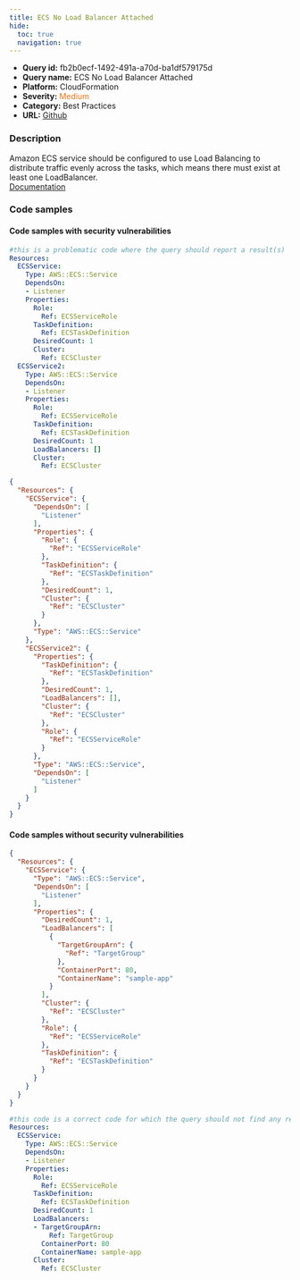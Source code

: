 ```yaml
---
title: ECS No Load Balancer Attached
hide:
  toc: true
  navigation: true
---
```


<style>
  .highlight .hll {
    background-color: #ff171742;
  }
  .md-content {
    max-width: 1100px;
    margin: 0 auto;
  }
</style>

-   **Query id:** fb2b0ecf-1492-491a-a70d-ba1df579175d
-   **Query name:** ECS No Load Balancer Attached
-   **Platform:** CloudFormation
-   **Severity:** <span style="color:#ff7213">Medium</span>
-   **Category:** Best Practices
-   **URL:** [Github](https://github.com/Checkmarx/kics/tree/master/assets/queries/cloudFormation/aws/ecs_no_load_balancer_attached)

### Description
Amazon ECS service should be configured to use Load Balancing to distribute traffic evenly across the tasks, which means there must exist at least one LoadBalancer.<br>
[Documentation](https://docs.aws.amazon.com/AWSCloudFormation/latest/UserGuide/aws-resource-ecs-service.html)

### Code samples
#### Code samples with security vulnerabilities
```yaml title="Positive test num. 1 - yaml file" hl_lines="25 7"
#this is a problematic code where the query should report a result(s)
Resources:
  ECSService:
    Type: AWS::ECS::Service
    DependsOn:
    - Listener
    Properties:
      Role:
        Ref: ECSServiceRole
      TaskDefinition:
        Ref: ECSTaskDefinition
      DesiredCount: 1
      Cluster:
        Ref: ECSCluster
  ECSService2:
    Type: AWS::ECS::Service
    DependsOn:
    - Listener
    Properties:
      Role:
        Ref: ECSServiceRole
      TaskDefinition:
        Ref: ECSTaskDefinition
      DesiredCount: 1
      LoadBalancers: []
      Cluster:
        Ref: ECSCluster

```
```json title="Positive test num. 2 - json file" hl_lines="27 7"
{
  "Resources": {
    "ECSService": {
      "DependsOn": [
        "Listener"
      ],
      "Properties": {
        "Role": {
          "Ref": "ECSServiceRole"
        },
        "TaskDefinition": {
          "Ref": "ECSTaskDefinition"
        },
        "DesiredCount": 1,
        "Cluster": {
          "Ref": "ECSCluster"
        }
      },
      "Type": "AWS::ECS::Service"
    },
    "ECSService2": {
      "Properties": {
        "TaskDefinition": {
          "Ref": "ECSTaskDefinition"
        },
        "DesiredCount": 1,
        "LoadBalancers": [],
        "Cluster": {
          "Ref": "ECSCluster"
        },
        "Role": {
          "Ref": "ECSServiceRole"
        }
      },
      "Type": "AWS::ECS::Service",
      "DependsOn": [
        "Listener"
      ]
    }
  }
}

```


#### Code samples without security vulnerabilities
```json title="Negative test num. 1 - json file"
{
  "Resources": {
    "ECSService": {
      "Type": "AWS::ECS::Service",
      "DependsOn": [
        "Listener"
      ],
      "Properties": {
        "DesiredCount": 1,
        "LoadBalancers": [
          {
            "TargetGroupArn": {
              "Ref": "TargetGroup"
            },
            "ContainerPort": 80,
            "ContainerName": "sample-app"
          }
        ],
        "Cluster": {
          "Ref": "ECSCluster"
        },
        "Role": {
          "Ref": "ECSServiceRole"
        },
        "TaskDefinition": {
          "Ref": "ECSTaskDefinition"
        }
      }
    }
  }
}

```
```yaml title="Negative test num. 2 - yaml file"
#this code is a correct code for which the query should not find any result
Resources:
  ECSService:
    Type: AWS::ECS::Service
    DependsOn:
    - Listener
    Properties:
      Role:
        Ref: ECSServiceRole
      TaskDefinition:
        Ref: ECSTaskDefinition
      DesiredCount: 1
      LoadBalancers:
      - TargetGroupArn:
          Ref: TargetGroup
        ContainerPort: 80
        ContainerName: sample-app
      Cluster:
        Ref: ECSCluster

```
